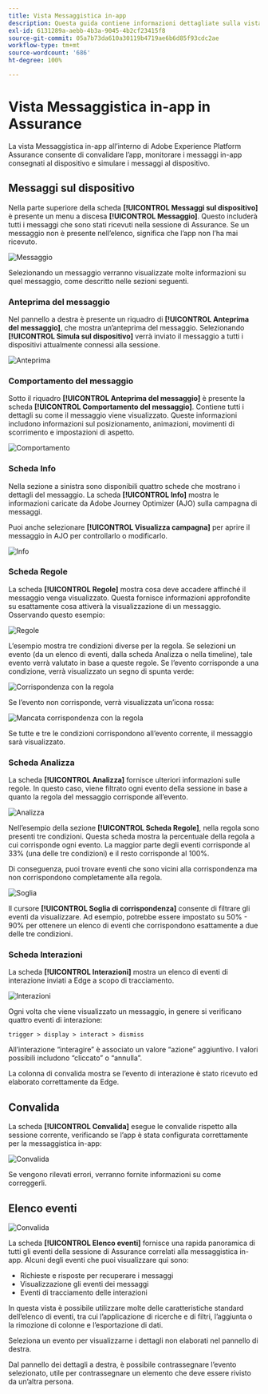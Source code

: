 ```yaml
---
title: Vista Messaggistica in-app
description: Questa guida contiene informazioni dettagliate sulla vista Messaggistica in-app in Adobe Experience Platform Assurance.
exl-id: 6131289a-aebb-4b3a-9045-4b2cf23415f8
source-git-commit: 05a7b73da610a30119b4719ae6b6d85f93cdc2ae
workflow-type: tm+mt
source-wordcount: '686'
ht-degree: 100%

---
```


# Vista Messaggistica in-app in Assurance

La vista Messaggistica in-app all’interno di Adobe Experience Platform Assurance consente di convalidare l’app, monitorare i messaggi in-app consegnati al dispositivo e simulare i messaggi al dispositivo.

## Messaggi sul dispositivo

Nella parte superiore della scheda **[!UICONTROL Messaggi sul dispositivo]** è presente un menu a discesa **[!UICONTROL Messaggio]**. Questo includerà tutti i messaggi che sono stati ricevuti nella sessione di Assurance. Se un messaggio non è presente nell’elenco, significa che l’app non l’ha mai ricevuto.

![Messaggio](./images/in-app-messaging/message.png)

Selezionando un messaggio verranno visualizzate molte informazioni su quel messaggio, come descritto nelle sezioni seguenti.

### Anteprima del messaggio

Nel pannello a destra è presente un riquadro di **[!UICONTROL Anteprima del messaggio]**, che mostra un’anteprima del messaggio. Selezionando **[!UICONTROL Simula sul dispositivo]** verrà inviato il messaggio a tutti i dispositivi attualmente connessi alla sessione.

![Anteprima](./images/in-app-messaging/preview.png)

### Comportamento del messaggio

Sotto il riquadro **[!UICONTROL Anteprima del messaggio]** è presente la scheda **[!UICONTROL Comportamento del messaggio]**. Contiene tutti i dettagli su come il messaggio viene visualizzato. Queste informazioni includono informazioni sul posizionamento, animazioni, movimenti di scorrimento e impostazioni di aspetto.

![Comportamento](./images/in-app-messaging/gestures.png)

### Scheda Info

Nella sezione a sinistra sono disponibili quattro schede che mostrano i dettagli del messaggio. La scheda **[!UICONTROL Info]** mostra le informazioni caricate da Adobe Journey Optimizer (AJO) sulla campagna di messaggi.

Puoi anche selezionare **[!UICONTROL Visualizza campagna]** per aprire il messaggio in AJO per controllarlo o modificarlo.

![Info](./images/in-app-messaging/info.png)

### Scheda Regole

La scheda **[!UICONTROL Regole]** mostra cosa deve accadere affinché il messaggio venga visualizzato. Questa fornisce informazioni approfondite su esattamente cosa attiverà la visualizzazione di un messaggio. Osservando questo esempio:

![Regole](./images/in-app-messaging/rules.png)

L’esempio mostra tre condizioni diverse per la regola. Se selezioni un evento (da un elenco di eventi, dalla scheda Analizza o nella timeline), tale evento verrà valutato in base a queste regole. Se l’evento corrisponde a una condizione, verrà visualizzato un segno di spunta verde:

![Corrispondenza con la regola](./images/in-app-messaging/rule-match.png)

Se l’evento non corrisponde, verrà visualizzata un’icona rossa:

![Mancata corrispondenza con la regola](./images/in-app-messaging/rule-mismatch.png)

Se tutte e tre le condizioni corrispondono all’evento corrente, il messaggio sarà visualizzato.

### Scheda Analizza

La scheda **[!UICONTROL Analizza]** fornisce ulteriori informazioni sulle regole. In questo caso, viene filtrato ogni evento della sessione in base a quanto la regola del messaggio corrisponde all’evento.

![Analizza](./images/in-app-messaging/analyze.png)

Nell’esempio della sezione **[!UICONTROL Scheda Regole]**, nella regola sono presenti tre condizioni. Questa scheda mostra la percentuale della regola a cui corrisponde ogni evento. La maggior parte degli eventi corrisponde al 33% (una delle tre condizioni) e il resto corrisponde al 100%.

Di conseguenza, puoi trovare eventi che sono vicini alla corrispondenza ma non corrispondono completamente alla regola.

![Soglia](./images/in-app-messaging/threshold.png)

Il cursore **[!UICONTROL Soglia di corrispondenza]** consente di filtrare gli eventi da visualizzare. Ad esempio, potrebbe essere impostato su 50% - 90% per ottenere un elenco di eventi che corrispondono esattamente a due delle tre condizioni.

### Scheda Interazioni

La scheda **[!UICONTROL Interazioni]** mostra un elenco di eventi di interazione inviati a Edge a scopo di tracciamento.

![Interazioni](./images/in-app-messaging/interactions.png)

Ogni volta che viene visualizzato un messaggio, in genere si verificano quattro eventi di interazione:

```
trigger > display > interact > dismiss
```

All’interazione “interagire” è associato un valore “azione” aggiuntivo. I valori possibili includono “cliccato” o “annulla”.

La colonna di convalida mostra se l’evento di interazione è stato ricevuto ed elaborato correttamente da Edge.

## Convalida

La scheda **[!UICONTROL Convalida]** esegue le convalide rispetto alla sessione corrente, verificando se l’app è stata configurata correttamente per la messaggistica in-app:

![Convalida](./images/in-app-messaging/validation.png)

Se vengono rilevati errori, verranno fornite informazioni su come correggerli.

## Elenco eventi

![Convalida](./images/in-app-messaging/event-list.png)

La scheda **[!UICONTROL Elenco eventi]** fornisce una rapida panoramica di tutti gli eventi della sessione di Assurance correlati alla messaggistica in-app. Alcuni degli eventi che puoi visualizzare qui sono:

* Richieste e risposte per recuperare i messaggi
* Visualizzazione gli eventi dei messaggi
* Eventi di tracciamento delle interazioni

In questa vista è possibile utilizzare molte delle caratteristiche standard dell’elenco di eventi, tra cui l’applicazione di ricerche e di filtri, l’aggiunta o la rimozione di colonne e l’esportazione di dati.

Seleziona un evento per visualizzarne i dettagli non elaborati nel pannello di destra.

Dal pannello dei dettagli a destra, è possibile contrassegnare l’evento selezionato, utile per contrassegnare un elemento che deve essere rivisto da un’altra persona.
